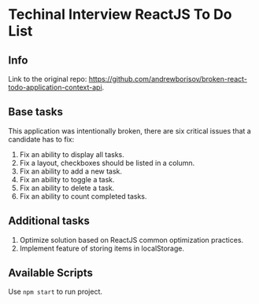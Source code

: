 # Techinal Interview ReactJS To Do List

## Info
Link to the original repo: https://github.com/andrewborisov/broken-react-todo-application-context-api.

## Base tasks
This application was intentionally broken, there are six critical issues that a candidate has to fix:

1. Fix an ability to display all tasks.
2. Fix a layout, checkboxes should be listed in a column.
3. Fix an ability to add a new task.
4. Fix an ability to toggle a task.
5. Fix an ability to delete a task.
6. Fix an ability to count completed tasks.

## Additional tasks
1. Optimize solution based on ReactJS common optimization practices.
2. Implement feature of storing items in localStorage.

## Available Scripts

Use `npm start` to run project.

